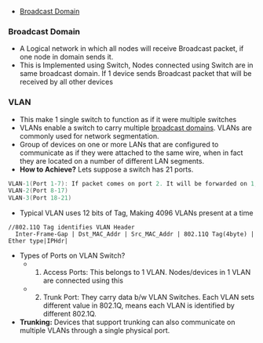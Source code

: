 - [Broadcast Domain](#bd)

<a name=bd></a>
### Broadcast Domain
- A Logical network in which all nodes will receive Broadcast packet, if one node in domain sends it.
- This is Implemented using Switch, Nodes connected using Switch are in same broadcast domain. If 1 device sends Broadcast packet that will be received by all other devices

<a name=vlan></a>
### VLAN
- This make 1 single switch to function as if it were multiple switches
- VLANs enable a switch to carry multiple [broadcast domains](#bd). VLANs are commonly used for network segmentation.
- Group of devices on one or more LANs that are configured to communicate as if they were attached to the same wire, when in fact they are located on a number of different LAN segments.
- **How to Achieve?** Lets suppose a switch has 21 ports.
```c
VLAN-1(Port 1-7): If packet comes on port 2. It will be forwarded on 1,3,4,5,6 only.
VLAN-2(Port 8-17)
VLAN-3(Port 18-21)
```
- Typical VLAN uses 12 bits of Tag, Making 4096 VLANs present at a time
```
//802.11Q Tag identifies VLAN Header
  Inter-Frame-Gap | Dst_MAC_Addr | Src_MAC_Addr | 802.11Q Tag(4byte) | Ether type|IPHdr|
```
- Types of Ports on VLAN Switch?
  - 1. Access Ports: This belongs to 1 VLAN. Nodes/devices in 1 VLAN are connected using this
  - 2. Trunk Port: They carry data b/w VLAN Switches. Each VLAN sets different value in 802.1Q, means each VLAN is identified by different 802.1Q.
- **Trunking:** Devices that support trunking can also communicate on multiple VLANs through a single physical port.
